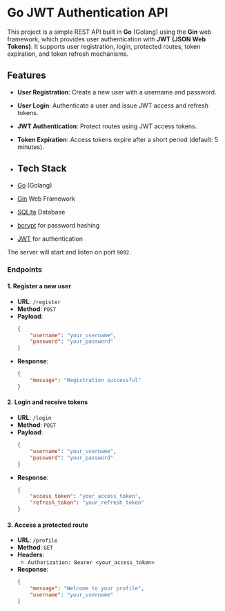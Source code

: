 # Go JWT Authentication API

This project is a simple REST API built in **Go** (Golang) using the **Gin** web framework, which provides user authentication with **JWT (JSON Web Tokens)**. It supports user registration, login, protected routes, token expiration, and token refresh mechanisms.

## Features

- **User Registration**: Create a new user with a username and password.
- **User Login**: Authenticate a user and issue JWT access and refresh tokens.
- **JWT Authentication**: Protect routes using JWT access tokens.
- **Token Expiration**: Access tokens expire after a short period (default: 5 minutes).

- ## Tech Stack

- [Go](https://golang.org/) (Golang)
- [Gin](https://gin-gonic.com/) Web Framework
- [SQLite](https://www.sqlite.org/index.html) Database
- [bcrypt](https://pkg.go.dev/golang.org/x/crypto/bcrypt) for password hashing
- [JWT](https://jwt.io/) for authentication

The server will start and listen on port `9092`.

### Endpoints

#### 1. Register a new user

- **URL**: `/register`
- **Method**: `POST`
- **Payload**:
    ```json
    {
        "username": "your_username",
        "password": "your_password"
    }
    ```
- **Response**:
    ```json
    {
        "message": "Registration successful"
    }
    ```

#### 2. Login and receive tokens

- **URL**: `/login`
- **Method**: `POST`
- **Payload**:
    ```json
    {
        "username": "your_username",
        "password": "your_password"
    }
    ```
- **Response**:
    ```json
    {
        "access_token": "your_access_token",
        "refresh_token": "your_refresh_token"
    }
    ```

#### 3. Access a protected route

- **URL**: `/profile`
- **Method**: `GET`
- **Headers**:
    - `Authorization: Bearer <your_access_token>`
- **Response**:
    ```json
    {
        "message": "Welcome to your profile",
        "username": "your_username"
    }
    ```
